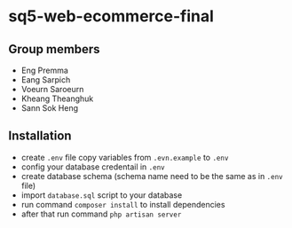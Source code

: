 # sq5-web-ecommerce-final

## Group members
- Eng Premma
- Eang Sarpich
- Voeurn Saroeurn
- Kheang Theanghuk
- Sann Sok Heng

## Installation
- create `.env` file copy variables from `.evn.example` to `.env`
- config your database credentail in `.env`
- create database schema (schema name need to be the same as in `.env` file)
- import `database.sql` script to your database
- run command `composer install` to install dependencies
- after that run command `php artisan server`
